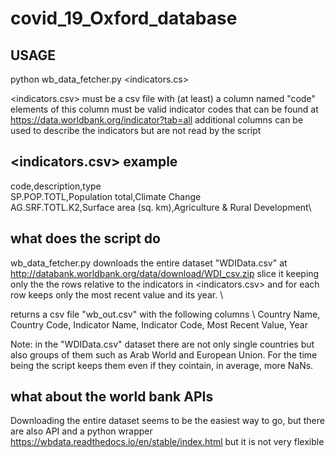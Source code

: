 # covid_19_Oxford_database

## USAGE
python wb_data_fetcher.py <indicators.cs>


<indicators.csv> must be a csv file with (at least) a column named "code"
elements of this column must be valid indicator codes that can be found at https://data.worldbank.org/indicator?tab=all
additional columns can be used to describe the indicators but are not read by the script

## <indicators.csv> example

code,description,type\
SP.POP.TOTL,Population total,Climate Change\
AG.SRF.TOTL.K2,Surface area (sq. km),Agriculture & Rural Development\


## what does the script do

wb_data_fetcher.py downloads the entire dataset "WDIData.csv" at http://databank.worldbank.org/data/download/WDI_csv.zip
slice it keeping only the the rows relative to the indicators in <indicators.csv> and for each row keeps only the most recent value and its year. \\

returns a csv file "wb_out.csv" with the following columns \\
Country Name, Country Code, Indicator Name, Indicator Code, Most Recent Value, Year

Note: in the "WDIData.csv" dataset there are not only single countries but also groups of them such as Arab World and European Union. For the time being the script keeps them even if they cointain, in average, more NaNs. 




## what about the world bank APIs
Downloading the entire dataset seems to be the easiest way to go, but there are also API and a python wrapper
https://wbdata.readthedocs.io/en/stable/index.html
but it is not very flexible

